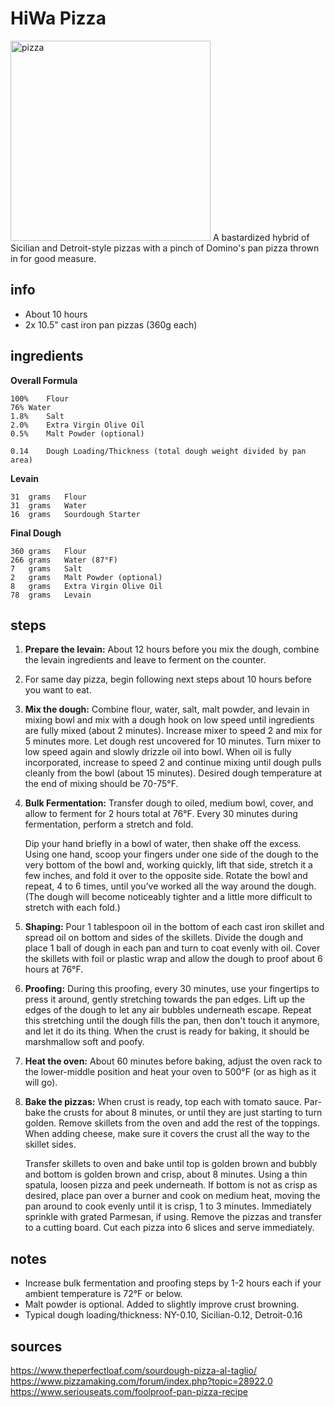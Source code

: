 # HiWa Pizza
<img src="https://seattlemag.com/sites/default/files/field/image/1-3.jpg" alt="pizza" width="320"/>
A bastardized hybrid of Sicilian and Detroit-style pizzas with a pinch of Domino's pan pizza thrown in for good measure.

## info
* About 10 hours
* 2x	10.5" cast iron pan pizzas (360g each)

## ingredients
**Overall Formula**
```
100%	Flour
76%	Water
1.8%	Salt
2.0%	Extra Virgin Olive Oil
0.5%	Malt Powder (optional)

0.14	Dough Loading/Thickness (total dough weight divided by pan area)
```
**Levain**
```
31	grams	Flour
31	grams	Water
16	grams	Sourdough Starter
```
**Final Dough**
```
360	grams	Flour
266	grams	Water (87°F)
7	grams	Salt
2	grams	Malt Powder (optional)
8	grams	Extra Virgin Olive Oil
78	grams	Levain
```

## steps
1. **Prepare the levain:** About 12 hours before you mix the dough, combine the levain ingredients and leave to ferment on the counter.

2. For same day pizza, begin following next steps about 10 hours before you want to eat.

3. **Mix the dough:** Combine flour, water, salt, malt powder, and levain in mixing bowl and mix with a dough hook on low speed until ingredients are fully mixed (about 2 minutes). Increase mixer to speed 2 and mix for 5 minutes more. Let dough rest uncovered for 10 minutes. Turn mixer to low speed again and slowly drizzle oil into bowl. When oil is fully incorporated, increase to speed 2 and continue mixing until dough pulls cleanly from the bowl (about 15 minutes). Desired dough temperature at the end of mixing should be 70-75°F.

4. **Bulk Fermentation:** Transfer dough to oiled, medium bowl, cover, and allow to ferment for 2 hours total at 76°F. Every 30 minutes during fermentation, perform a stretch and fold.

	Dip your hand briefly in a bowl of water, then shake off the excess. Using one hand, scoop your fingers under one side of the dough to the very bottom of the bowl and, working quickly, lift that side, stretch it a few inches, and fold it over to the opposite side. Rotate the bowl and repeat, 4 to 6 times, until you’ve worked all the way around the dough. (The dough will become noticeably tighter and a little more difficult to stretch with each fold.)

5. **Shaping:** Pour 1 tablespoon oil in the bottom of each cast iron skillet and spread oil on bottom and sides of the skillets. Divide the dough and place 1 ball of dough in each pan and turn to coat evenly with oil. Cover the skillets with foil or plastic wrap and allow the dough to proof about 6 hours at 76°F.

6. **Proofing:** During this proofing, every 30 minutes, use your fingertips to press it around, gently stretching towards the pan edges. Lift up the edges of the dough to let any air bubbles underneath escape. Repeat this stretching until the dough fills the pan, then don't touch it anymore, and let it do its thing. When the crust is ready for baking, it should be marshmallow soft and poofy.

7. **Heat the oven:** About 60 minutes before baking, adjust the oven rack to the lower-middle position and heat your oven to 500°F (or as high as it will go).

8. **Bake the pizzas:** When crust is ready, top each with tomato sauce. Par-bake the crusts for about 8 minutes, or until they are just starting to turn golden. Remove skillets from the oven and add the rest of the toppings. When adding cheese, make sure it covers the crust all the way to the skillet sides.

	Transfer skillets to oven and bake until top is golden brown and bubbly and bottom is golden brown and crisp, about 8 minutes. Using a thin spatula, loosen pizza and peek underneath. If bottom is not as crisp as desired, place pan over a burner and cook on medium heat, moving the pan around to cook evenly until it is crisp, 1 to 3 minutes. Immediately sprinkle with grated Parmesan, if using. Remove the pizzas and transfer to a cutting board. Cut each pizza into 6 slices and serve immediately.

## notes
* Increase bulk fermentation and proofing steps by 1-2 hours each if your ambient temperature is 72°F or below.
* Malt powder is optional. Added to slightly improve crust browning.
* Typical dough loading/thickness: NY-0.10, Sicilian-0.12, Detroit-0.16

## sources
https://www.theperfectloaf.com/sourdough-pizza-al-taglio/  
https://www.pizzamaking.com/forum/index.php?topic=28922.0  
https://www.seriouseats.com/foolproof-pan-pizza-recipe  

